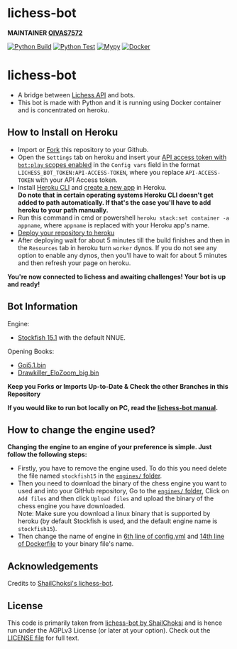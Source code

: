 # lichess-bot
**MAINTAINER [OIVAS7572](https://github.com/OIVAS7572)**

[![Python Build](https://github.com/OIVAS7572/lichess-bot/actions/workflows/python-build.yml/badge.svg)](https://github.com/OIVAS7572/lichess-bot/actions/workflows/python-build.yml)
[![Python Test](https://github.com/OIVAS7572/lichess-bot/actions/workflows/python-test.yml/badge.svg)](https://github.com/OIVAS7572/lichess-bot/actions/workflows/python-test.yml)
[![Mypy](https://github.com/OIVAS7572/lichess-bot/actions/workflows/mypy.yml/badge.svg)](https://github.com/OIVAS7572/lichess-bot/actions/workflows/mypy.yml)
[![Docker](https://github.com/OIVAS7572/lichess-bot/actions/workflows/Docker.yml/badge.svg)](https://github.com/OIVAS7572/lichess-bot/actions/workflows/Docker.yml)

# lichess-bot
- A bridge between [Lichess API](https://lichess.org/api#tag/Bot) and bots.
- This bot is made with Python and it is running using Docker container and is concentrated on heroku.

## How to Install on Heroku
- Import or [Fork](https://github.com/OIVAS7572/lichess-bot/fork) this repository to your Github.
- Open the `Settings` tab on heroku and insert your [API access token with `bot:play` scopes enabled](https://lichess.org/account/oauth/token/create?scopes[]=bot:play&description=Lichess+Bot+Token) in the `Config vars` field in the format `LICHESS_BOT_TOKEN:API-ACCESS-TOKEN`, where you replace `API-ACCESS-TOKEN` with your API Access token.
- Install [Heroku CLI](https://devcenter.heroku.com/articles/heroku-cli) and [create a new app](https://dashboard.heroku.com/new-app) in Heroku. <br/>
**Do note that in certain operating systems Heroku CLI doesn't get added to path automatically. If that's the case you'll have to add heroku to your path manually.**
- Run this command in cmd or powershell `heroku stack:set container -a appname`, where `appname` is replaced with your Heroku app's name.
- [Deploy your repository to heroku](https://lichess.org/@/YohaanSethNathan/blog/how-to-deploy-a-repository-to-heroku/D3Z393Ns)
- After deploying wait for about 5 minutes till the build finishes and then in the `Resources` tab in heroku turn `worker` dynos. If you do not see any option to enable any dynos, then you'll have to wait for about 5 minutes and then refresh your page on heroku.

**You're now connected to lichess and awaiting challenges! Your bot is up and ready!**

## Bot Information
Engine:
- [Stockfish 15.1](https://stockfishchess.org/blog/2022/stockfish-15-1/) with the default NNUE.

Opening Books: 
- [Goi5.1.bin](https://gitlab.com/OIVAS7572/Goi5.1.bin/-/raw/master/Goi5.1.bin.7z)
- [Drawkiller_EloZoom_big.bin](engines/books/Drawkiller_EloZoom_big.bin)

**Keep you Forks or Imports Up-to-Date & Check the other Branches in this Repository**

**If you would like to run bot locally on PC, read the [lichess-bot manual](https://github.com/ShailChoksi/lichess-bot#how-to-install).**

## How to change the engine used?

**Changing the engine to an engine of your preference is simple. Just follow the following steps:**

- Firstly, you have to remove the engine used. To do this you need delete the file named `stockfish15` in the [`engines/` folder](/engines).
- Then you need to download the binary of the chess engine you want to used and into your GitHub repository, Go to the [`engines/` folder](/engines), Click on `Add files` and then click `Upload files` and upload the binary of the chess engine you have downloaded. <br/>
Note: Make sure you download a linux binary that is supported by heroku (by default Stockfish is used, and the default engine name is `stockfish15`).
- Then change the name of engine in [6th line of config.yml](/config.yml#L6) and [14th line of Dockerfile](/Dockerfile#L14) to your binary file's name.

## Acknowledgements
Credits to [ShailChoksi's lichess-bot](https://github.com/ShailChoksi/lichess-bot).

## License
This code is primarily taken from [lichess-bot by ShailChoksi](https://github.com/ShailChoksi/lichess-bot) and is hence run under the AGPLv3 License (or later at your option). Check out the [LICENSE file](/LICENSE) for full text.